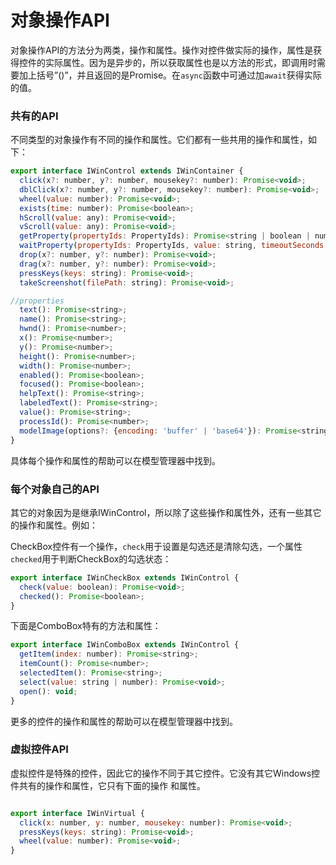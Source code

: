 # 对象操作API

对象操作API的方法分为两类，操作和属性。操作对控件做实际的操作，属性是获得控件的实际属性。因为是异步的，所以获取属性也是以方法的形式，即调用时需要加上括号”()”，并且返回的是Promise。在`async`函数中可通过加`await`获得实际的值。

### 共有的API

不同类型的对象操作有不同的操作和属性。它们都有一些共用的操作和属性，如下：
```javascript
export interface IWinControl extends IWinContainer {
  click(x?: number, y?: number, mousekey?: number): Promise<void>;
  dblClick(x?: number, y?: number, mousekey?: number): Promise<void>;
  wheel(value: number): Promise<void>;
  exists(time: number): Promise<boolean>;
  hScroll(value: any): Promise<void>;
  vScroll(value: any): Promise<void>;
  getProperty(propertyIds: PropertyIds): Promise<string | boolean | number>;
  waitProperty(propertyIds: PropertyIds, value: string, timeoutSeconds: number): Promise<boolean>
  drop(x?: number, y?: number): Promise<void>;
  drag(x?: number, y?: number): Promise<void>;
  pressKeys(keys: string): Promise<void>;
  takeScreenshot(filePath: string): Promise<void>;

//properties
  text(): Promise<string>;
  name(): Promise<string>;
  hwnd(): Promise<number>;
  x(): Promise<number>;
  y(): Promise<number>;
  height(): Promise<number>;
  width(): Promise<number>;
  enabled(): Promise<boolean>;
  focused(): Promise<boolean>;
  helpText(): Promise<string>;
  labeledText(): Promise<string>;
  value(): Promise<string>;
  processId(): Promise<number>;
  modelImage(options?: {encoding: 'buffer' | 'base64'}): Promise<string>  //base64 is the default
}

```

具体每个操作和属性的帮助可以在模型管理器中找到。

### 每个对象自己的API

其它的对象因为是继承IWinControl，所以除了这些操作和属性外，还有一些其它的操作和属性。例如：

CheckBox控件有一个操作，`check`用于设置是勾选还是清除勾选，一个属性`checked`用于判断CheckBox的勾选状态：

```javascript
export interface IWinCheckBox extends IWinControl {
  check(value: boolean): Promise<void>;
  checked(): Promise<boolean>;
}
```

下面是ComboBox特有的方法和属性：

```javascript
export interface IWinComboBox extends IWinControl {
  getItem(index: number): Promise<string>;
  itemCount(): Promise<number>;
  selectedItem(): Promise<string>;
  select(value: string | number): Promise<void>;
  open(): void;
}
```


更多的控件的操作和属性的帮助可以在模型管理器中找到。

### 虚拟控件API

虚拟控件是特殊的控件，因此它的操作不同于其它控件。它没有其它Windows控件共有的操作和属性，它只有下面的操作 和属性。

```javascript

export interface IWinVirtual {
  click(x: number, y: number, mousekey: number): Promise<void>;
  pressKeys(keys: string): Promise<void>;
  wheel(value: number): Promise<void>;
}
```

